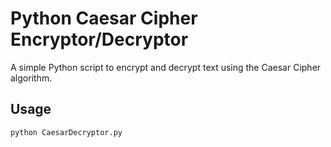 # Python Caesar Cipher Encryptor/Decryptor

A simple Python script to encrypt and decrypt text using the Caesar Cipher algorithm.

## Usage
```bash
python CaesarDecryptor.py